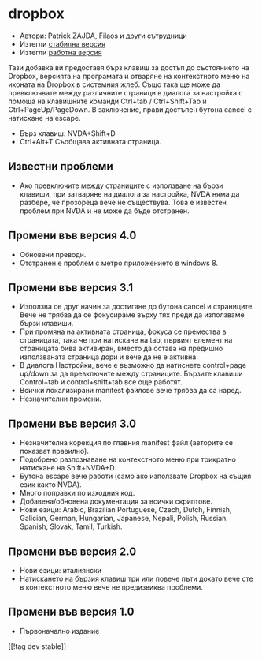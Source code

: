 # dropbox #

* Автори: Patrick ZAJDA, Filaos и други сътрудници
* Изтегли [стабилна версия][1]
* Изтегли [работна версия][2]

Тази добавка ви предоставя бърз клавиш за достъп до състоянието на Dropbox,
версията на програмата и отваряне на контекстното меню на иконата на Dropbox
в системния жлеб.  Също така ще може да превключвате между различните
страници в диалога за настройка с помоща на клавишните команди Ctrl+tab /
Ctrl+Shift+Tab и Ctrl+PageUp/PageDown.  В заключение, прави достъпен бутона
cancel с натискане на escape.

* Бърз клавиш: NVDA+Shift+D
* Ctrl+Alt+T Съобщава активната страница.

## Известни проблеми ##

* Ако превключите между страниците с използване на бързи клавиши, при затваряне на диалога за настройка, NVDA няма да разбере, че прозореца вече не съществува.
Това е известен проблем при NVDA и не може да бъде отстранен.

## Промени във версия 4.0 ##

* Обновени преводи.
* Отстранен е проблем с метро приложението в windows 8.

## Промени във версия 3.1 ##

* Използва се друг начин за достигане до бутона cancel и страниците. Вече не
  трябва да се фокусираме върху тях преди да използваме бързи клавиши.
* При промяна на активната страница, фокуса се премества в страницата, така
  че при натискане на tab, първият елемент на страницата бива активиран,
  вместо да остава на предишно използваната страница дори и вече да не е
  активна.
* В диалога Настройки, вече е възможно да натиснете control+page up/down за
  да превключите между страниците. Бързите клавиши Control+tab и
  control+shift+tab все още работят.
* Всички локализирани manifest файлове вече трябва да са наред.
* Незначителни промени.

## Промени във версия 3.0 ##

* Незначителна корекция по главния manifest файл (авторите се показват
  правилно).
* Подобрено разпознаване на контекстното меню при трикратно натискане на
  Shift+NVDA+D.
* Бутона escape вече работи (само ако използвате Dropbox на същия език както
  NVDA).
* Много поправки по изходния код.
* Добавена/обновена документация за всички скриптове.
* Нови езици: Arabic, Brazilian Portuguese, Czech, Dutch, Finnish, Galician,
  German, Hungarian, Japanese, Nepali, Polish, Russian, Spanish, Slovak,
  Tamil, Turkish.

## Промени във версия 2.0 ##

* Нови езици: италиянски
* Натискането на бързия клавиш три или повече пъти докато вече сте в
  контекстното меню вече не предизвиква проблеми.

## Промени във версия 1.0 ##

* Първоначално издание

[[!tag dev stable]]

[1]: http://addons.nvda-project.org/files/get.php?file=dx

[2]: http://addons.nvda-project.org/files/get.php?file=dx-dev
